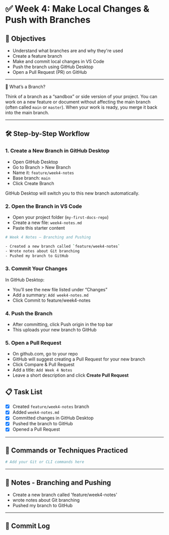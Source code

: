 # ✅ Week 4: Make Local Changes & Push with Branches

## 🎯 Objectives

- Understand what branches are and why they're used
- Create a feature branch
- Make and commit local changes in VS Code
- Push the branch using GitHub Desktop
- Open a Pull Request (PR) on GitHub

---

🧠 What’s a Branch?

Think of a branch as a “sandbox” or side version of your project. You can work on a new feature or document without affecting the main branch (often called `main` or `master`). When your work is ready, you merge it back into the main branch.

---

## 🛠️ Step-by-Step Workflow

### 1. Create a New Branch in GitHub Desktop

- Open GitHub Desktop
- Go to Branch > New Branch
- Name it: `feature/week4-notes`
- Base branch: `main`
- Click Create Branch

GitHub Desktop will switch you to this new branch automatically.

### 2. Open the Branch in VS Code

- Open your project folder (`my-first-docs-repo`)
- Create a new file: `week4-notes.md`
- Paste this starter content

``` bash
# Week 4 Notes – Branching and Pushing

- Created a new branch called `feature/week4-notes`
- Wrote notes about Git branching
- Pushed my branch to GitHub
```

### 3. Commit Your Changes

In GitHub Desktop:

- You’ll see the new file listed under “Changes”
- Add a summary: `Add week4-notes.md`
- Click Commit to feature/week4-notes

### 4. Push the Branch

- After committing, click Push origin in the top bar
- This uploads your new branch to GitHub

### 5. Open a Pull Request

- On github.com, go to your repo
- GitHub will suggest creating a Pull Request for your new branch
- Click Compare & Pull Request
- Add a title: `Add Week 4 Notes`
- Leave a short description and click **Create Pull Request**

## 📋 Task List

- [x]  Created `feature/week4-notes` branch
- [x]  Added `week4-notes.md`
- [x]  Committed changes in GitHub Desktop
- [x]  Pushed the branch to GitHub
- [x]  Opened a Pull Request

---

## 🧪 Commands or Techniques Practiced

```bash
# Add your Git or CLI commands here
```

---

## 📝 Notes - Branching and Pushing

- Create a new branch called 'feature/week4-notes'
- wrote notes about Git branching
- Pushed my branch to GitHub

---

## 🔁 Commit Log
